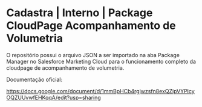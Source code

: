 # Cadastra | Interno | Package CloudPage Acompanhamento de Volumetria

O repositório possui o arquivo JSON a ser importado na aba Package Manager no Salesforce Marketing Cloud para o funcionamento completo da cloudpage de acompanhamento de volumetria. 

Documentação oficial: 

https://docs.google.com/document/d/1mmBpHCb4rgjwzsfn8exQZipVYPIcyOQZUUvwfEHKqqA/edit?usp=sharing



